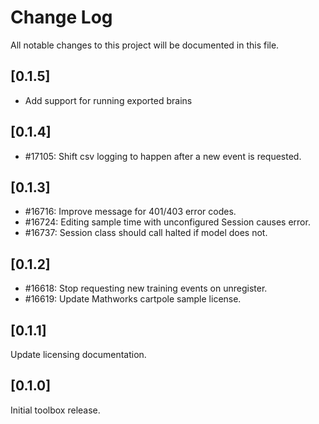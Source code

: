 # Change Log
All notable changes to this project will be documented in this file.

## [0.1.5]
- Add support for running exported brains

## [0.1.4]
- #17105: Shift csv logging to happen after a new event is requested.

## [0.1.3]

- #16716: Improve message for 401/403 error codes.
- #16724: Editing sample time with unconfigured Session causes error.
- #16737: Session class should call halted if model does not.

## [0.1.2]

- #16618: Stop requesting new training events on unregister.
- #16619: Update Mathworks cartpole sample license.

## [0.1.1]

Update licensing documentation.

## [0.1.0]
  
Initial toolbox release.

